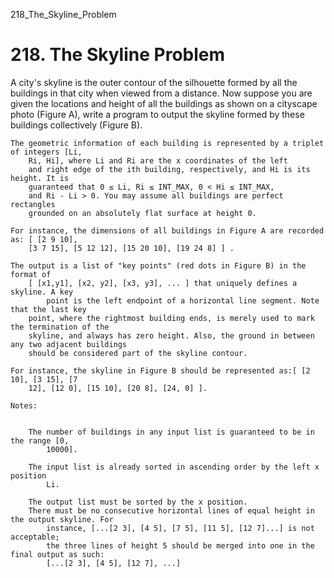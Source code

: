 218_The_Skyline_Problem
# 218. The Skyline Problem

A city's skyline is the outer contour of the silhouette formed by all the buildings in
        that city when viewed from a distance. Now suppose you are given the locations and height
            of all the buildings as shown on a cityscape photo (Figure A), write a program to
        output the skyline formed by these buildings collectively (Figure B).
        

    The geometric information of each building is represented by a triplet of integers [Li,
        Ri, Hi], where Li and Ri are the x coordinates of the left
        and right edge of the ith building, respectively, and Hi is its height. It is
        guaranteed that 0 ≤ Li, Ri ≤ INT_MAX, 0 < Hi ≤ INT_MAX,
        and Ri - Li > 0. You may assume all buildings are perfect rectangles
        grounded on an absolutely flat surface at height 0.

    For instance, the dimensions of all buildings in Figure A are recorded as: [ [2 9 10],
        [3 7 15], [5 12 12], [15 20 10], [19 24 8] ] .

    The output is a list of "key points" (red dots in Figure B) in the format of
        [ [x1,y1], [x2, y2], [x3, y3], ... ] that uniquely defines a skyline. A key
            point is the left endpoint of a horizontal line segment. Note that the last key
        point, where the rightmost building ends, is merely used to mark the termination of the
        skyline, and always has zero height. Also, the ground in between any two adjacent buildings
        should be considered part of the skyline contour.

    For instance, the skyline in Figure B should be represented as:[ [2 10], [3 15], [7
        12], [12 0], [15 10], [20 8], [24, 0] ].

    Notes:

    
        The number of buildings in any input list is guaranteed to be in the range [0,
            10000].
        
        The input list is already sorted in ascending order by the left x position
            Li.
        
        The output list must be sorted by the x position.
        There must be no consecutive horizontal lines of equal height in the output skyline. For
            instance, [...[2 3], [4 5], [7 5], [11 5], [12 7]...] is not acceptable;
            the three lines of height 5 should be merged into one in the final output as such:
            [...[2 3], [4 5], [12 7], ...]